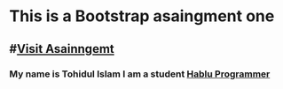 <h1> This is a Bootstrap asaingment one </h1>
<h2>#<a href="https://github.com/tohiul-islam/JavaScriptBasicProblem-Solving1.git">Visit Asainngemt</a></h2>
<h3> My name is Tohidul Islam  I am a student <a href="https://www.hablu-programmer.com">Hablu Programmer</a></h3>